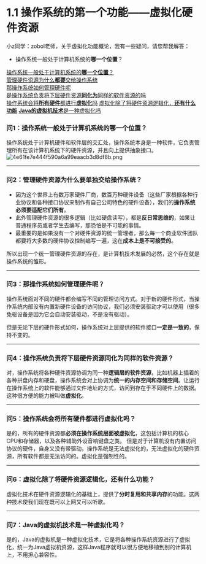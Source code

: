 # 1.1 操作系统的第一个功能——虚拟化硬件资源


小z同学：zobol老师，关于虚拟化功能概论，我有一些疑问，请您帮我解答：
* 操作系统一般处于计算机系统的**哪一个位置**？


[操作系统一般处于计算机系统的**哪一个位置**？](#问1操作系统一般处于计算机系统的哪一个位置)  
[管理硬件资源为什么**都要**交给操作系统](#问2管理硬件资源为什么要单独交给操作系统)  
[那操作系统如何管理硬件呢](#问3那操作系统如何管理硬件呢)  
[是操作系统负责将下层硬件资源**同化为**同样的软件资源的吗](#问4操作系统负责将下层硬件资源同化为同样的软件资源)  
[操作系统会将**所有硬件**都进行**虚拟化**吗](#问5操作系统会将所有硬件都进行虚拟化吗)
[虚拟化除了将硬件资源逻辑化，**还有什么功能**](#问6虚拟化除了将硬件资源逻辑化还有什么功能)
[**Java的虚拟机技术**是一种虚拟化吗](#问7Java的虚拟机技术是一种虚拟化吗)  

### 问1：操作系统一般处于计算机系统的哪一个位置？
操作系统处于计算机硬件和软件层的交汇处，操作系统本身是一种软件，它负责管理所有在该计算机系统下的硬件资源，并且向上提供抽象接口。
![4e61fe7e444f590a6a99eaacb3d8df8b.png](en-resource://database/1344:1)


* * *


### 问2：管理硬件资源为什么要单独交给操作系统？
* 因为这个世界上有数万家硬件厂商，数百万种硬件设备（这些厂家根据各种行业协议和各种接口协议来制作有自己公司特色的硬件设备），我们的**操作系统必须要适配它们所有**。
* 此外管理硬件资源的很多逻辑（比如硬盘读写），都是**反日常思维的**，如果让普通程序员或者学生去编写，那恐怕是不可能的事情。
* 最重要的是如果没有一个对硬件资源的统一管理者，那么每一个商业软件团队都要将大多数的硬件协议控制编写一遍，这在**成本上是不可接受的**。

所以出现一个统一管理硬件资源的存在，是计算机技术发展的必然，这个存在就是操作系统的雏形。
* * *

### 问3：那操作系统如何管理硬件呢？
操作系统面对不同的硬件都会编写不同的管理访问方式。对于新的硬件形式，当操作系统内部没有内置新硬件设备的访问协议，我们必须安装驱动才可以使用（很多免驱设备是因为它会自动安装驱动，不是没有驱动）。

但是无论下层的硬件形式如何，操作系统对上层提供的软件接口**一定是一致的**，保持不变的。
* * *
### 问4：操作系统负责将下层硬件资源同化为同样的软件资源？
对，操作系统将各种硬件资源协调为同一种**逻辑层的软件资源**，比如机器上插着的各种拼盘内存和硬盘，操作系统会对上协调为**统一的内存空间和存储空间**。让运行在操作系统上的软件能够通过文件地址的方式，访问到存在于不同硬件上的数据。
这种很方便的能力被叫做**虚拟化**。
* * *
### 问5：操作系统会将所有硬件都进行虚拟化吗？
是的，所有的硬件资源都**必须在操作系统层面被虚拟化**，这包括计算机的核心CPU和存储器，以及各种辅助外设音响键盘之类。
但是对于计算机没有内置访问协议的硬件，自身又没有带驱动，操作系统是无法虚拟化的，无法虚拟化的硬件资源，所有软件都是无法访问的。虚拟化是强制性的。

* * *
### 问6：虚拟化除了将硬件资源逻辑化，还有什么功能？
虚拟化技术在硬件资源逻辑化的基础上，提供了**分时复用和共享内存**的功能。这两种技术使我们现在既可以上网又可以听歌。
* * *
### 问7：Java的虚拟机技术是一种虚拟化吗？
是的，Java的虚拟机是一种虚拟化技术，它是将各种操作系统资源进行了虚拟化，统一为Java虚拟机资源，这样Java程序就可以很方便地移植到别的计算机上，不用担心兼容性。














